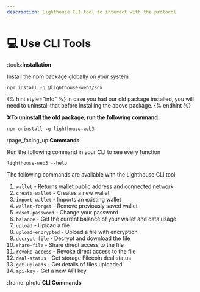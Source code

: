```yaml
---
description: Lighthouse CLI tool to interact with the protocol
---
```


# 💻 Use CLI Tools

:tools:**Installation**

Install the npm package globally on your system

```
npm install -g @lighthouse-web3/sdk
```

{% hint style="info" %}
in case you had our old package installed, you will need to uninstall that before installing the above package.
{% endhint %}

:x:**To uninstall the old package, run the following command:**

```
npm uninstall -g lighthouse-web3
```

:page\_facing\_up:**Commands**

Run the following command in your CLI to see every function

```
lighthouse-web3 --help
```

The following commands are available with the Lighthouse CLI tool

1. `wallet` - Returns wallet public address and connected network
2. `create-wallet` - Creates a new wallet
3. `import-wallet` - Imports an existing wallet
4. `wallet-forget` - Remove previously saved wallet
5. `reset-password` - Change your password
6. `balance` - Get the current balance of your wallet and data usage
7. `upload` - Upload a file
8. `upload-encrypted` - Upload a file with encryption
9. `decrypt-file` - Decrypt and download the file
10. `share-file` - Share direct access to the file
11. `revoke-access` - Revoke direct access to the file
12. `deal-status` - Get storage Filecoin deal status
13. `get-uploads` - Get details of files uploaded
14. `api-key` - Get a new API key

:frame\_photo:**CLI Commands**

<figure><img src="../.gitbook/assets/Screenshot 2023-10-20 195553.png" alt=""><figcaption></figcaption></figure>
